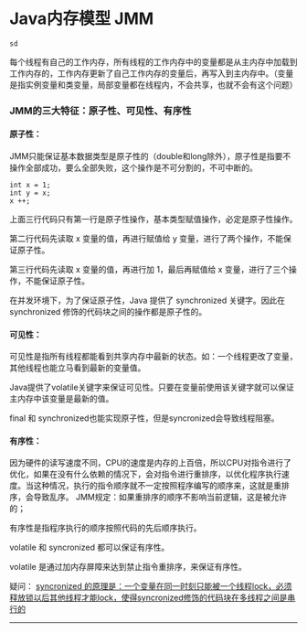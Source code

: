 # Java内存模型 JMM 

`sd`



每个线程有自己的工作内存，所有线程的工作内存中的变量都是从主内存中加载到工作内存的，工作内存更新了自己工作内存的变量后，再写入到主内存中。（变量是指实例变量和类变量，局部变量都在线程内，不会共享，也就不会有这个问题）

### JMM的三大特征：原子性、可见性、有序性

#### 原子性：

JMM只能保证基本数据类型是原子性的（double和long除外），原子性是指要不操作全部成功，要么全部失败，这个操作是不可分割的，不可中断的。

```
int x = 1;
int y = x;
x ++;
```

上面三行代码只有第一行是原子性操作，基本类型赋值操作，必定是原子性操作。

第二行代码先读取 x 变量的值，再进行赋值给 y 变量，进行了两个操作，不能保证原子性。

第三行代码先读取 x 变量的值，再进行加 1，最后再赋值给 x 变量，进行了三个操作，不能保证原子性。

在并发环境下，为了保证原子性，Java 提供了 synchronized 关键字。因此在 synchronized 修饰的代码块之间的操作都是原子性的。

#### 可见性：

可见性是指所有线程都能看到共享内存中最新的状态。如：一个线程更改了变量，其他线程也能立马看到最新的变量值。

Java提供了volatile关键字来保证可见性。只要在变量前使用该关键字就可以保证主内存中该变量是最新的值。

final 和  synchronized也能实现原子性，但是syncronized会导致线程阻塞。

#### 有序性：

因为硬件的读写速度不同，CPU的速度是内存的上百倍，所以CPU对指令进行了优化，如果在没有什么依赖的情况下，会对指令进行重排序，以优化程序执行速度。当这种情况，执行的指令顺序就不一定按照程序编写的顺序来，这就是重排序，会导致乱序。 JMM规定：如果重排序的顺序不影响当前逻辑，这是被允许的；

有序性是指程序执行的顺序按照代码的先后顺序执行。

volatile 和 syncronized 都可以保证有序性。

volatile 是通过加内存屏障来达到禁止指令重排序，来保证有序性。

疑问： <u>syncronized 的原理是：一个变量在同一时刻只能被一个线程lock，必须释放锁以后其他线程才能lock，使得syncronized修饰的代码块在多线程之间是串行的</u>



------



